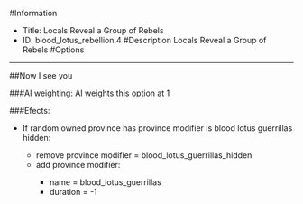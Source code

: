 #Information
 - Title: Locals Reveal a Group of Rebels
 - ID: blood_lotus_rebellion.4
#Description
Locals Reveal a Group of Rebels
#Options

___
##Now I see you

###AI weighting:
AI weights this option at 1


###Efects:<ul><li>If random owned province has province modifier is blood lotus guerrillas hidden:</li><ul><li>remove province modifier = blood_lotus_guerrillas_hidden</li><li>add province modifier:</li><ul><li>name = blood_lotus_guerrillas</li><li>duration = -1</li></ul></ul></ul>
